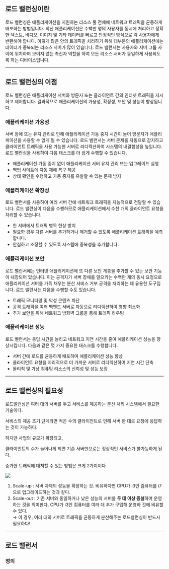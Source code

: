 ## 로드 밸런싱이란

로드 밸런싱은 애플리케이션을 지원하는 리소스 풀 전체에 네트워크 트래픽을 균등하게 배포하는 방법입니다. 
최신 애플리케이션은 수백만 명의 사용자를 동시에 처리하고 정확한 텍스트, 비디오, 이미지 및 기타 데이터를 빠르고 안정적인 방식으로 각 사용자에게 반환해야 합니다. 이렇게 많은 양의 트래픽을 처리하기 위해 대부분의 애플리케이션에는 데이터가 중복되는 리소스 서버가 많이 있습니다. 로드 밸런서는 사용자와 서버 그룹 사이에 위치하며 보이지 않는 촉진자 역할을 하여 모든 리소스 서버가 동일하게 사용되도록 하는 디바이스입니다.

- - -
## 로드 밸런싱의 이점

로드 밸런싱은 애플리케이션 서버와 방문자 또는 클라이언트 간의 인터넷 트래픽을 지시하고 제어합니다. 결과적으로 애플리케이션의 가용성, 확장성, 보안 및 성능이 향상됩니다.

### 애플리케이션 가용성

서버 장애 또는 유지 관리로 인해 애플리케이션 가동 중지 시간이 늘어 방문자가 애플리케이션을 사용할 수 없게 될 수 있습니다. 로드 밸런서는 서버 문제를 자동으로 감지하고 클라이언트 트래픽을 사용 가능한 서버로 리디렉션하여 시스템의 내결함성을 높입니다. 로드 밸런싱을 사용하여 다음 태스크를 더 쉽게 수행할 수 있습니다.

- 애플리케이션 가동 중지 없이 애플리케이션 서버 유지 관리 또는 업그레이드 실행
- 백업 사이트에 자동 재해 복구 제공
- 상태 확인을 수행하고 가동 중지를 유발할 수 있는 문제 방지

### 애플리케이션 확장성

로드 밸런서를 사용하여 여러 서버 간에 네트워크 트래픽을 지능적으로 전달할 수 있습니다. 로드 밸런싱이 다음을 수행하므로 애플리케이션에서 수천 개의 클라이언트 요청을 처리할 수 있습니다.

- 한 서버에서 트래픽 병목 현상 방지
- 필요한 경우 다른 서버를 추가하거나 제거할 수 있도록 애플리케이션 트래픽을 예측합니다.
- 안심하고 조정할 수 있도록 시스템에 중복성을 추가합니다.

### 애플리케이션 보안

로드 밸런서에는 인터넷 애플리케이션에 또 다른 보안 계층을 추가할 수 있는 보안 기능이 내장되어 있습니다. 이는 공격자가 서버 장애를 일으키는 수백만 개의 동시 요청으로 애플리케이션 서버를 가득 채우는 분산 서비스 거부 공격을 처리하는 데 유용한 도구입니다. 로드 밸런서는 다음을 수행할 수도 있습니다.

- 트래픽 모니터링 및 악성 콘텐츠 차단
- 공격 트래픽을 여러 백엔드 서버로 자동으로 리디렉션하여 영향 최소화
- 추가 보안을 위해 네트워크 방화벽 그룹을 통해 트래픽 라우팅

### 애플리케이션 성능

로드 밸런서는 응답 시간을 늘리고 네트워크 지연 시간을 줄여 애플리케이션 성능을 향상시킵니다. 다음과 같은 몇 가지 중요한 태스크를 수행합니다.

- 서버 간에 로드를 균등하게 배포하여 애플리케이션 성능 향상
- 클라이언트 요청을 지리적으로 더 가까운 서버로 리디렉션하여 지연 시간 단축
- 물리적 및 가상 컴퓨팅 리소스의 신뢰성 및 성능 보장

- - - 


## 로드 밸런싱의 필요성

로드밸런싱은 여러 대의 서버를 두고 서비스를 제공하는 분산 처리 시스템에서 필요한 기술이다.

서비스의 제공 초기 단계라면 적은 수의 클라이언트로 인해 서버 한 대로 요청에 응답하는 것이 가능하다.

하지만 사업의 규모가 확장되고, 

클라이언트의 수가 늘어나게 되면 기존 서버만으로는 정상적인 서비스가 불가능하게 된다. 

증가한 트래픽에 대처할 수 있는 방법은 크게 2가지이다.

![](https://blog.kakaocdn.net/dn/cD3EL0/btrQ1fTchAk/O90x9N0ImlbcfDVFROz9ZK/img.png)

  
1) Scale-up : 서버 자체의 성능을 확장하는 것. 비유하자면 CPU가 i3인 컴퓨터를 i7으로 업그레이드하는 것과 같다.  
2) Scale-out : 기존 서버와 동일하거나 낮은 성능의 서버를 **두 대 이상 증설**하여 운영하는 것을 의미한다. CPU가 i3인 컴퓨터를 여러 대 추가 구입해 운영하 것에 비유할 수 있다.  
→ 이 경우, 여러 대의 서버로 트래픽을 균등하게 분산해주는 로드밸런싱이 반드시 필요하다!
- - -
## 로드 밸런서

### 정의
